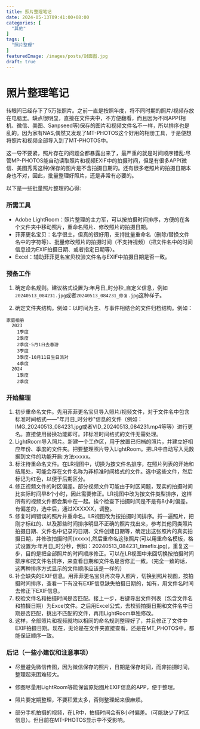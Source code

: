 ```yaml
---
title: 照片整理笔记
date: 2024-05-13T09:41:00+08:00
categories: [
  "其他"
]
tags: [
  "照片整理"
]
featuredImage: /images/posts/封面图.jpg
draft: true
---
```



# 照片整理笔记

转眼间已经存下了5万张照片。之前一直是按照年度，将不同时期的照片/视频存放在电脑里。缺点很明显，直接在文件夹中，不方便翻看，而且因为不同APP(相机、微信、美图、Sanpseed等)保存的图片和视频文件名不一样，所以排序也是乱的。因为家有NAS,偶然又发现了MT-PHOTOS这个好用的相册工具，于是便想将照片和视频全部导入到了MT-PHOTOS中。

这一导不要紧，照片存在的问题全都暴露出来了，最严重的就是时间顺序错乱:尽管MP-PHOTOS能自动读取照片和视频EXIF中的拍摄时间，但是有很多APP(微信、美图秀秀这种)保存的图片是不含拍摄日期的。还有很多老照片的拍摄日期本身也不对，因此，批量整理好照片，还是非常有必要的。

以下是一些批量照片整理的心得:

### 所需工具
+ Adobe LightRoom：照片整理的主力军，可以按拍摄时间排序，方便的在各个文件夹中移动照片，重命名照片、修改照片的拍摄日期。
+ 菲菲更名宝贝：名字很土，但真的很好用，支持批量重命名（删除/替换文件名中的字符等）、批量修改照片的拍摄时间（不支持视频）（把文件名中的时间信息设为EXIF拍摄日期、或者指定日期等）。
+ Excel：辅助菲菲更名宝贝校验文件名与EXIF中拍摄日期是否一致。

### 预备工作

1. 确定命名规则。建议格式设置为:年月日_时分秒_自定义信息，例如```20240513_084231.jpg```或者```20240513_084231_修复.jpg```这种样子。

2. 确定文件夹结构。例如：以时间为主、与事件相结合的文件归档结构。例如：
```
家庭相册
  2023
    1季度
    2季度
    2季度-5月1日去春游
    3季度
    3季度-10月11日生日派对
    4季度
  2024
    1季度
    2季度
```

### 开始整理

1. 初步重命名文件。先用菲菲更名宝贝导入照片/视频文件，对于文件名中包含标准时间格式——"年月日_时分秒"信息的文件（例如：IMG_20240513_084231.jpg或者VID_20240513_084231.mp4等等）进行更名。直接使用替换功能即可。非标准时间格式的文件无需处理。
2. LightRoom导入照片。新建一个工作区，用于放置已归档的照片，并建立好相应年份、季度的文件夹。把要整理照片导入LightRoom。把LR中自动写入元数据到文件的功能开启:方法xxxxx。
5. 标注待重命名文件。在LR视图中，切换为按文件名排序，在照片列表的开始和结尾处，可能会存在文件名称为非标准时间格式的文件。选中这些文件，然后标记为红色，以便于后期区分。
6. 修正视频文件的时区偏差。部分视频文件可能由于时区问题，现实的拍摄时间比实际时间早8个小时，因此需要修正。LR视图中改为按文件类型排序，这样所有的视频文件都会集中在一起。挨个检查下拍摄时间是不是有8小时偏差。有偏差的，选中后，通过XXXXXX，调整。
7. 修复时间错误的照片并重命名。LR视图改为按拍摄时间排序。捋一遍照片，把刚才标红的、以及那些时间排序明显不正确的照片找出来，参考其他同类照片拍摄日期、文件名中记录的日期、文件创建日期等，确定出这张照片的真实拍摄日期，并修改拍摄时间(xxxxx),然后重命名这张照片(可以用重命名模板，格式设置为:年月日_时分秒，例如：20240513_084231_timefix.jpg)。重复这一步，目的是把全部照片的时间顺序修正。可以在LR视图中来回切换按拍摄时间排序和按文件名排序，来查看日期和文件名是否修正一致。（完全一致的话，这两种排序方式显示的文件顺序应该是一样的）
8. 补全缺失的EXIF信息。用菲菲更名宝贝再次导入照片，切换到照片视图，按拍摄时间排序，查看一下有没有EXIF信息缺失拍摄日期的，如有，用文件名时间去修正下EXIF信息。
9. 校验文件名和拍摄时间是否匹配。接上一步，右键导出文件列表（包含文件名和拍摄日期）为Excel文件。之后用Excel公式，去校验拍摄日期和文件名中日期是否匹配，挑出不匹配的文件，再用LightRoom单独修改。
8. 这样，全部照片和视频就均以相同的命名规则整理好了，并且修正了文件中EXIF拍摄日期。现在，无论是在文件夹直接查看，还是在MT_PHOTOS中，都能保证顺序一致。

### 后记（一些小建议和注意事项）
+ 尽量避免微信传图，因为微信保存的照片，日期是保存时间，而非拍摄时间，整理起来困难较大。

+ 修图尽量用LightRoom等能保留原始图片EXIF信息的APP，便于整理。

+ 照片要定期整理，不要积累太多，否则整理起来很麻烦。

+ 部分手机拍摄的视频，在LR中，拍摄时间会有8小时偏差。（可能缺少了时区信息）。但目前在MT-PHOTOS显示中不受影响。

